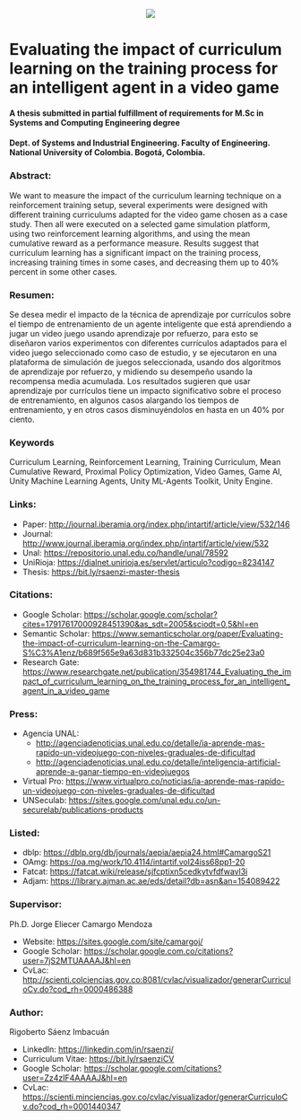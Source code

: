 <p align="center"><img src="/Banner.png"></p>

# Evaluating the impact of curriculum learning on the training process for an intelligent agent in a video game
#### A thesis submitted in partial fulfillment of requirements for M.Sc in Systems and Computing Engineering degree
#### Dept. of Systems and Industrial Engineering. Faculty of Engineering. National University of Colombia. Bogotá, Colombia.

### Abstract:
We want to measure the impact of the curriculum learning technique on a reinforcement training setup, several experiments were designed with different training curriculums adapted for the video game chosen as a case study. Then all were executed on a selected game simulation platform, using two reinforcement learning algorithms, and using the mean cumulative reward as a performance measure. Results suggest that curriculum learning has a significant impact on the training process, increasing training times in some cases, and decreasing them up to 40% percent in some other cases.

### Resumen:
Se desea medir el impacto de la técnica de aprendizaje por currículos sobre el tiempo de entrenamiento de un agente inteligente que está aprendiendo a jugar un video juego usando aprendizaje por refuerzo, para esto se diseñaron varios experimentos con diferentes currículos adaptados para el video juego seleccionado como caso de estudio, y se ejecutaron en una plataforma de simulación de juegos seleccionada, usando dos algoritmos de aprendizaje por refuerzo, y midiendo su desempeño usando la recompensa media acumulada. Los resultados sugieren que usar aprendizaje por currículos tiene un impacto significativo sobre el proceso de entrenamiento, en algunos casos alargando los tiempos de entrenamiento, y en otros casos disminuyéndolos en hasta en un 40% por ciento.

### Keywords
Curriculum Learning, Reinforcement Learning, Training Curriculum, Mean Cumulative Reward, Proximal Policy Optimization, Video Games, Game AI, Unity Machine Learning Agents, Unity ML-Agents Toolkit, Unity Engine. 

### Links:
* Paper: http://journal.iberamia.org/index.php/intartif/article/view/532/146
* Journal: http://www.journal.iberamia.org/index.php/intartif/article/view/532
* Unal: https://repositorio.unal.edu.co/handle/unal/78592
* UniRioja: https://dialnet.unirioja.es/servlet/articulo?codigo=8234147
* Thesis: https://bit.ly/rsaenzi-master-thesis

### Citations:
* Google Scholar: https://scholar.google.com/scholar?cites=17917617000928451390&as_sdt=2005&sciodt=0,5&hl=en
* Semantic Scholar: https://www.semanticscholar.org/paper/Evaluating-the-impact-of-curriculum-learning-on-the-Camargo-S%C3%A1enz/b689f565e9a63d831b332504c356b77dc25e23a0
* Research Gate: https://www.researchgate.net/publication/354981744_Evaluating_the_impact_of_curriculum_learning_on_the_training_process_for_an_intelligent_agent_in_a_video_game

### Press:
* Agencia UNAL:
  * http://agenciadenoticias.unal.edu.co/detalle/ia-aprende-mas-rapido-un-videojuego-con-niveles-graduales-de-dificultad
  * http://agenciadenoticias.unal.edu.co/detalle/inteligencia-artificial-aprende-a-ganar-tiempo-en-videojuegos
* Virtual Pro: https://www.virtualpro.co/noticias/ia-aprende-mas-rapido-un-videojuego-con-niveles-graduales-de-dificultad
* UNSeculab: https://sites.google.com/unal.edu.co/un-securelab/publications-products

### Listed:
* dblp: https://dblp.org/db/journals/aepia/aepia24.html#CamargoS21
* OAmg: https://oa.mg/work/10.4114/intartif.vol24iss68pp1-20
* Fatcat: https://fatcat.wiki/release/sjfcptixn5cedkytvfdfwavl3i
* Adjam: https://library.ajman.ac.ae/eds/detail?db=asn&an=154089422

### Supervisor:
Ph.D. Jorge Eliecer Camargo Mendoza
* Website: https://sites.google.com/site/camargoj/
* Google Scholar: https://scholar.google.com.co/citations?user=7jS2MTUAAAAJ&hl=en
* CvLac: http://scienti.colciencias.gov.co:8081/cvlac/visualizador/generarCurriculoCv.do?cod_rh=0000486388

### Author:
Rigoberto Sáenz Imbacuán
* LinkedIn: https://linkedin.com/in/rsaenzi/
* Curriculum Vitae: https://bit.ly/rsaenziCV
* Google Scholar: https://scholar.google.com/citations?user=Zz4zIF4AAAAJ&hl=en
* CvLac: https://scienti.minciencias.gov.co/cvlac/visualizador/generarCurriculoCv.do?cod_rh=0001440347
